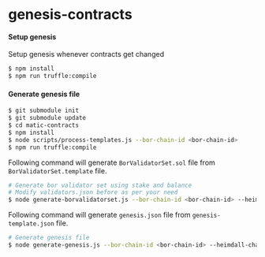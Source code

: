 # genesis-contracts

#### Setup genesis

Setup genesis whenever contracts get changed

```bash
$ npm install
$ npm run truffle:compile
```

#### Generate genesis file

```bash
$ git submodule init
$ git submodule update
$ cd matic-contracts
$ npm install
$ node scripts/process-templates.js --bor-chain-id <bor-chain-id>
$ npm run truffle:compile
```

Following command will generate `BorValidatorSet.sol` file from `BorValidatorSet.template` file.

```bash
# Generate bor validator set using stake and balance
# Modify validators.json before as per your need
$ node generate-borvalidatorset.js --bor-chain-id <bor-chain-id> --heimdall-chain-id <heimdall-chain-id>
```

Following command will generate `genesis.json` file from `genesis-template.json` file.

```bash
# Generate genesis file
$ node generate-genesis.js --bor-chain-id <bor-chain-id> --heimdall-chain-id <heimdall-chain-id>
```
